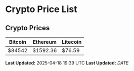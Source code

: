 # Crypto Price List

## Crypto Prices
| Bitcoin | Ethereum | Litecoin |
| ------- | -------- | -------- |
| $84542 | $1592.36 | $76.59 |
**Last Updated:** 2025-04-18 19:39 UTC
**Last Updated:** $DATE$
